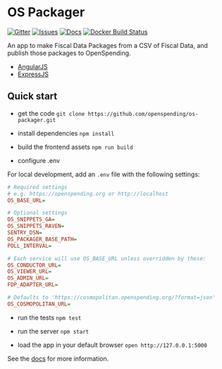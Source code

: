 # OS Packager

[![Gitter](https://img.shields.io/gitter/room/openspending/chat.svg)](https://gitter.im/openspending/chat)
[![Issues](https://img.shields.io/badge/issue-tracker-orange.svg)](https://github.com/openspending/openspending/issues)
[![Docs](https://img.shields.io/badge/docs-latest-blue.svg)](http://docs.openspending.org/en/latest/developers/packager/)
[![Docker Build Status](https://img.shields.io/docker/build/openspending/os-packager.svg)](https://hub.docker.com/r/openspending/os-packager/)

An app to make Fiscal Data Packages from a CSV of Fiscal Data, and publish those packages to OpenSpending.

- [AngularJS](https://angularjs.org/)
- [ExpressJS](https://expressjs.com/)

## Quick start

- get the code
`git clone https://github.com/openspending/os-packager.git`

- install dependencies
`npm install`

- build the frontend assets
`npm run build`

- configure .env

For local development, add an `.env` file with the following settings:
```ini
# Required settings
# e.g. https://openspending.org or http://localhost
OS_BASE_URL=

# Optional settings
OS_SNIPPETS_GA=
OS_SNIPPETS_RAVEN=
SENTRY_DSN=
OS_PACKAGER_BASE_PATH=
POLL_INTERVAL=

# Each service will use OS_BASE_URL unless overridden by these:
OS_CONDUCTOR_URL=
OS_VIEWER_URL=
OS_ADMIN_URL=
FDP_ADAPTER_URL=

# Defaults to 'https://cosmopolitan.openspending.org/?format=json'
OS_COSMOPOLITAN_URL=
```

- run the tests
`npm test`

- run the server
`npm start`

- load the app in your default browser
`open http://127.0.0.1:5000`


See the [docs](http://docs.openspending.org/en/latest/developers/packager/) for more information.

